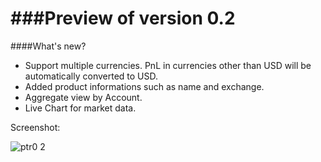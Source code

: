 
###Preview of version 0.2
======================

####What's new?

* Support multiple currencies. PnL in currencies other than USD will be automatically converted to USD.
* Added product informations such as name and exchange.
* Aggregate view by Account.
* Live Chart for market data.

Screenshot:

![ptr0 2](https://cloud.githubusercontent.com/assets/9425771/6999729/e81068d8-dc44-11e4-87ac-b0d7695070ef.png)


